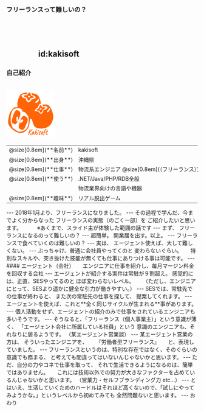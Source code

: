 ### フリーランスって難しいの？


　
　  
　  
　　　　id:kakisoft
---
### 自己紹介

<br>
<div class="left">
<img border="0" src="assets/image/kakisoft01.png" width="128" height="128" alt="kakisoft01">
</div>
<div class="right">
  <table style="white-space: nowrap;border-style: none;">
    <tr>
      <td>@size[0.8em](**名前**)</td>
      <td>
        kakisoft
      </td>
    </tr>
    <tr>
      <td>@size[0.8em](**出身**)</td>
      <td>沖縄県</td>
    </tr>
    <tr>
      <td>@size[0.8em](**仕事**)</td>
      <td>物流系エンジニア @size[0.8em](（フリーランス）)</td>
    </tr>
    <tr>
      <td>@size[0.8em](**使う**)</td>
      <td>.NET/Java/PHP/RDB全般</td>
    </tr>
    <tr>
      <td>&nbsp;</td>
      <td>物流業界向けの言語や機器</td>
    </tr>
    <tr>
      <td>@size[0.8em](**趣味**)</td>
      <td>リアル脱出ゲーム</td>
    </tr>
  </table>
</div>
---
2018年1月より、フリーランスになりました。
---
その過程で学んだ、今までよく分からなった  
フリーランスの実態（のごく一部）を  
ご紹介したいと思います。
　  
　  
※あくまで、スライド主が体験した範囲の話です
---
まず、  
フリーランスになるのって難しいの？
---
超簡単。  
開業届を出す。以上。
---
フリーランスで食べていくのは難しいの？
---
実は、  
エージェント使えば、大して難しくない。  
---
ぶっちゃけ、普通に会社員やってくのと  
変わらないぐらい。    
　  
特別なスキルや、突き抜けた技能が無くても仕事にありつける事は可能です。
---
#### エージェント（会社）
　  
エンジニアに仕事を紹介し、毎月マージン料金を回収する会社
---
エージェントが紹介する案件は常駐が９割超え。  
感覚的には、正直、SESやってるのと  
ほぼ変わらないレベル。  
　  
（ただし、エンジニアにとって、SESより遥かに健全な引力が働きやすい。）
---
SESでは、常駐先での仕事が終わると、  
また次の常駐先の仕事を探して、  
提案してくれます。
---
エージェントを使えば、これと**全く同じサイクルが生まれる**事があります。
---
個人活動をせず、エージェントの紹介のみで仕事をされているエンジニアも多いそうです。    
---
そうなると、「フリーランス（個人事業主）」という意識が薄く、  
「エージェント会社に所属している社員」という  
意識のエンジニアも、それなりに居るようです。  
（某エージェント営業談）
---
某エージェント営業の方は、  
そういったエンジニアを、  
　  
『労働者型フリーランス』  
　  
と、表現していました。
---
フリーランスというのは、特別な存在ではなく、そのぐらいの意識でも務まる、
と考えても間違ってはいないんじゃないかと思います。
---
ただ、自分の力やコネで仕事を取って、  
それで生活できるようになるのは、簡単ではありません。  
　  
これには技術以外での努力が大きなファクターを占めているんじゃないかと思います。  
（営業力・セルフブランディング力 etc...）
---
とはいえ、生活していくためのハードルはそれほど高くないので、「試しにやってみようかな。」というレベルから初めてみても
全然問題ないと思います。
---
おわり